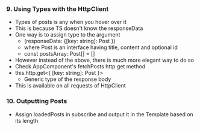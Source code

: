### 9. Using Types with the HttpClient

* Types of posts is any when you hover over it
* This is because TS doesn't know the responseData
* One way is to assign type to the argument
  * (responseData: {[key: string]: Post })
  * where Post is an interface having title, content and optional id
  * const postsArray: Post[] = []
* However instead of the above, there is much more elegant way to do so
* Check AppComponent's fetchPosts http get method
* this.http.get<{ [key: string]: Post }>
  * Generic type of the response body
* This is available on all requests of HttpClient

### 10. Outputting Posts

* Assign loadedPosts in subscribe and output it in the Template based on its length